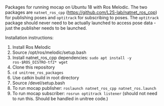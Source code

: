 Packages for running mocap on Ubuntu 18 with Ros Melodic. The two packages are ```natnet_ros_cpp``` (https://github.com/L2S-lab/natnet_ros_cpp) for publishing poses and ```optitrack``` for subscribing to poses. The ```optitrack``` package should never need to be actually launched to access pose data - just the publisher needs to be launched. 

Installation instructions:
1. Install Ros Melodic
2. Source /opt/ros/melodic/setup.bash
3. Install natnet_ros_cpp dependencies: ```sudo apt install -y ros-$ROS_DISTRO-tf2* wget```
4. Clone this repository
5. ```cd unitree_ros_packages```
6. Use catkin build in root directory
7. Source /devel/setup.bash
8. To run mocap publisher: ```roslaunch natnet_ros_cpp natnet_ros.launch```
9. To run mocap subscriber: ```rosrun optitrack listener``` (should not need to run this. Should be handled in unitree code.)
